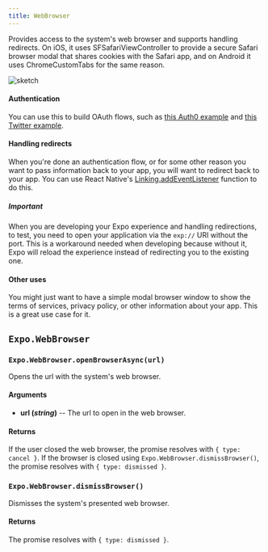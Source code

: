 ```yaml
---
title: WebBrowser
---
```


Provides access to the system's web browser and supports handling redirects. On iOS, it uses SFSafariViewController to provide a secure Safari browser modal that shares cookies with the Safari app, and on Android it uses ChromeCustomTabs for the same reason.

![sketch](r116LYJne)
<br />

#### Authentication
 You can use this to build OAuth flows,
such as [this Auth0 example](https://github.com/AppAndFlow/exponent-auth0-example) and [this Twitter example](https://github.com/AppAndFlow/exponent-twitter-login-example).

#### Handling redirects

When you're done an authentication flow, or for some other reason you want to pass information back to your app, you will want to redirect back to your app.
You can use React Native's [Linking.addEventListener](https://facebook.github.io/react-native/docs/linking.html) function to do this.

##### Important

When you are developing your Expo experience and handling redirections, to test, you need to open your application via the `exp://` URI without the port. This is a workaround needed when developing because without it, Expo will reload the experience instead of redirecting you to the existing one.

#### Other uses

You might just want to have a simple modal browser window to show the terms of services, privacy policy, or other information about your app. This is a great use case for it.

## `Expo.WebBrowser`

### `Expo.WebBrowser.openBrowserAsync(url)`

Opens the url with the system's web browser.

#### Arguments

-  **url (_string_)** -- The url to open in the web browser.

#### Returns

If the user closed the web browser, the promise resolves with `{ type: cancel }`.
If the browser is closed using `Expo.WebBrowser.dismissBrowser()`, the promise resolves with `{ type: dismissed }`.

### `Expo.WebBrowser.dismissBrowser()`

Dismisses the system's presented web browser.

#### Returns

The promise resolves with `{ type: dismissed }`.
